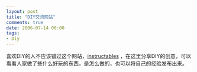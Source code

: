 ```yaml
---
layout: post
title: "DIY交流网站"
comments: true
date: 2006-07-14 08:00
tags:
- Diy
---
```

喜欢DIY的人不应该错过这个网站，[instructables](http://www.instructables.com) ，在这里分享DIY的创意，可以看看人家做了些什么好玩的东西，是怎么做的，也可以将自己的经验发布出来。
